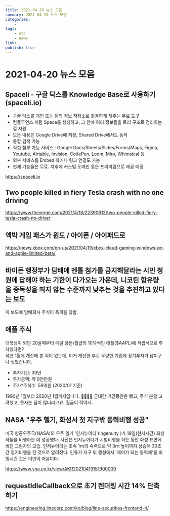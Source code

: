 ```yaml
---
title: 2021-04-20 뉴스 모음
summary: 2021-04-20 뉴스 모음
categories:
    - 
tags:
    - etc
    - news
link: 
publish: true
---
```


# 2021-04-20 뉴스 모음

## Spaceli - 구글 닥스를 Knowledge Base로 사용하기 (spaceli.io)

- 구글 닥스를 개인 또는 팀의 정보 저장소로 활용하게 해주는 무료 도구
- 컨플루언스 처럼 Space를 생성하고, 그 안에 여러 정보들을 트리 구조로 정리하는걸 지원
- 모든 내용은 Google Drive에 저장, Shared Drive에서도 동작
- 통합 검색 가능
- 직접 첨부 가능 서비스 : Google Docs/Sheets/Slides/Forms/Maps, Figma, Youtube, Airtable, Invision, CodePen, Loom, Miro, Whimsical 등
- 외부 서비스를 Embed 하거나 링크 연결도 가능
- 현재 기능들은 무료. 차후에 커스텀 도메인 등은 프리미엄으로 제공 예정

<https://spaceli.io>

## Two people killed in fiery Tesla crash with no one driving

<https://www.theverge.com/2021/4/18/22390612/two-people-killed-fiery-tesla-crash-no-driver>

## 엑박 게임 패스가 윈도 / 아이폰 / 아이패드로

<https://news.xbox.com/en-us/2021/04/19/xbox-cloud-gaming-windows-pc-and-apple-limited-beta/>

## 바이든 행정부가 담배에 멘톨 첨가를 금지해달라는 시민 청원에 답해야 하는 기한이 다가오는 가운데, 니코틴 함유량을 중독성을 띄지 않는 수준까지 낮추는 것을 추진하고 있다는 보도

이 보도에 담배회사 주식이 폭격을 당함.

## 애플 주식

대학생이 되던 20살때부터 매달 용돈/월급의 10%씩만 애플($AAPL)에 적립식으로 투자했다면?  
작년 1월에 계산해 본 적이 있는데, 이거 계산한 후로 우량한 기업에 장기투자가 답이구나 싶었습니다.

- 투자기간: 30년
- 투자금액: 약 9천만원
- 주가*주식수: 56억원 (2020/01 기준)

1990년 1월부터 2020년 1월까지입니다. 🤣😂🤣😂
군대간 기간동안은 뺐고, 주식 분할 고려했고, 못사는 달이 많더라고요. 월급이 작아서.

## NASA "우주 헬기, 화성서 첫 지구밖 동력비행 성공"

미국 항공우주국(NASA)의 우주 헬기 '인저뉴어티'(Ingenuity )가 19일(현지시간) 화성 하늘을 비행하는 데 성공했다. 사진은 인저뉴어티가 시험비행을 하는 동안 화성 표면에 비친 그림자의 모습. 인저뉴어티는 초속 1ｍ의 속력으로 약 3ｍ 높이까지 상승해 30초간 정지비행을 한 것으로 알려졌다. 인류가 지구 외 행성에서 '제어가 되는 동력체'를 비행시킨 것은 이번이 처음이다. 

<https://www.yna.co.kr/view/AKR20210419151900009>

## requestIdleCallback으로 초기 렌더링 시간 14% 단축하기

<https://engineering.linecorp.com/ko/blog/line-securities-frontend-4/>
